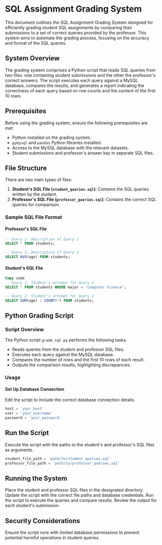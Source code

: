 # SQL Assignment Grading System

This document outlines the SQL Assignment Grading System designed for efficiently grading student SQL assignments by comparing their submissions to a set of correct queries provided by the professor. This system aims to automate the grading process, focusing on the accuracy and format of the SQL queries.

## System Overview

The grading system comprises a Python script that reads SQL queries from two files: one containing student submissions and the other the professor's correct answers. The script executes each query against a MySQL database, compares the results, and generates a report indicating the correctness of each query based on row counts and the content of the first 10 rows.

## Prerequisites

Before using the grading system, ensure the following prerequisites are met:

- Python installed on the grading system.
- `pymysql` and `pandas` Python libraries installed.
- Access to the MySQL database with the relevant datasets.
- Student submissions and professor's answer key in separate SQL files.

## File Structure

There are two main types of files:

1. **Student's SQL File (`student_queries.sql`)**: Contains the SQL queries written by the student.
2. **Professor's SQL File (`professor_queries.sql`)**: Contains the correct SQL queries for comparison.

### Sample SQL File Format

#### Professor's SQL File

```sql
-- Query 1: Description of Query 1
SELECT * FROM students;

-- Query 2: Description of Query 2
SELECT AVG(age) FROM students;
```

#### Student's SQL File

```sql
Copy code
-- Query 1: Student's attempt for Query 1
SELECT * FROM students WHERE major = 'Computer Science';

-- Query 2: Student's attempt for Query 2
SELECT SUM(age) / COUNT(*) FROM students;
```

## Python Grading Script

### Script Overview

The Python script `grade_sql.py` performs the following tasks:

- Reads queries from the student and professor SQL files.
- Executes each query against the MySQL database.
- Compares the number of rows and the first 10 rows of each result.
- Outputs the comparison results, highlighting discrepancies.

### Usage

#### Set Up Database Connection
Edit the script to include the correct database connection details.

```python
host = 'your_host'
user = 'your_username'
password = 'your_password'
```

## Run the Script
Execute the script with the paths to the student's and professor's SQL files as arguments.

```python
student_file_path = 'path/to/student_queries.sql'
professor_file_path = 'path/to/professor_queries.sql'
```

## Running the System
Place the student and professor SQL files in the designated directory.
Update the script with the correct file paths and database credentials.
Run the script to execute the queries and compare results.
Review the output for each student's submission.

## Security Considerations
Ensure the script runs with limited database permissions to prevent potential harmful operations in student queries.